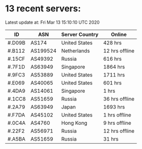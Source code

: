 # 13 recent servers:

Latest update at: Fri Mar 13 15:10:10 UTC 2020

| ID | ASN | Server Country | Online |
| -- | --- | -------------- | ------ |
| #.D09B | AS174 | United States | 428 hrs |
| #.B112 | AS199524 | Netherlands | 12 hrs offline |
| #.15CF | AS49392 | Russia | 616 hrs |
| #.7F1D | AS63949 | Singapore | 1864 hrs |
| #.9FC3 | AS53889 | United States | 1711 hrs |
| #.E069 | AS40065 | United States | 601 hrs |
| #.4DA9 | AS14061 | Singapore | 1 hrs |
| #.1CC8 | AS51659 | Russia | 36 hrs offline |
| #.2A79 | AS63949 | Japan | 1693 hrs |
| #.F7DA | AS45102 | United States | 1 hrs offline |
| #.0C4A | AS4760 | Hong Kong | 9 hrs offline |
| #.22F2 | AS56971 | Russia | 12 hrs offline |
| #.A5BA | AS51659 | Russia | 31 hrs |

